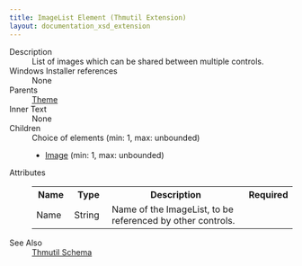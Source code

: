 ```yaml
---
title: ImageList Element (Thmutil Extension)
layout: documentation_xsd_extension
---
```

<dl>
  <dt>Description</dt>
  <dd>List of images which can be shared between multiple controls.</dd>
  <dt>Windows Installer references</dt>
  <dd>None</dd>
  <dt>Parents</dt>
  <dd>
    <a href="../theme" class="extension">Theme</a>
  </dd>
  <dt>Inner Text</dt>
  <dd>None</dd>
  <dt>Children</dt>
  <dd>Choice of elements (min: 1, max: unbounded)<ul><li><a href="../image" class="extension">Image</a> (min: 1, max: unbounded)</li></ul></dd>
  <dt>Attributes</dt>
  <dd>
    <table cellspacing="0" cellpadding="0" class="schema">
      <tr>
        <th width="15%">Name</th>
        <th width="15%">Type</th>
        <th width="65%">Description</th>
        <th width="15%">Required</th>
      </tr>
      <tr>
        <td>Name</td>
        <td>String</td>
        <td>                         Name of the ImageList, to be referenced by other controls.                     </td>
        <td>&nbsp;</td>
      </tr>
    </table>
  </dd>
  <dt>See Also</dt>
  <dd>
    <a href="../">Thmutil Schema</a>
  </dd>
</dl>
